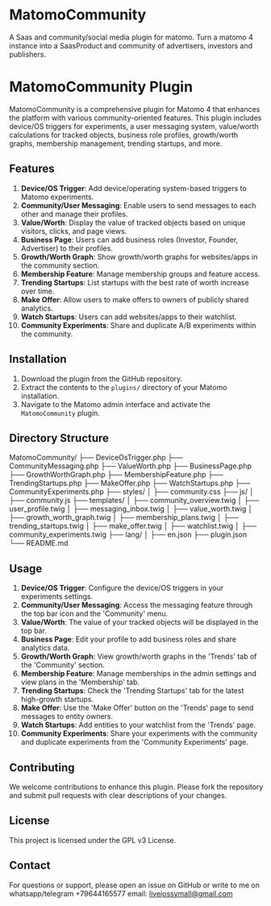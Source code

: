 # MatomoCommunity
A Saas and community/social media plugin for matomo. Turn a matomo 4 instance into a SaasProduct and community of advertisers, investors and publishers.

# MatomoCommunity Plugin

MatomoCommunity is a comprehensive plugin for Matomo 4 that enhances the platform with various community-oriented features. This plugin includes device/OS triggers for experiments, a user messaging system, value/worth calculations for tracked objects, business role profiles, growth/worth graphs, membership management, trending startups, and more.

## Features

1. **Device/OS Trigger**: Add device/operating system-based triggers to Matomo experiments.
2. **Community/User Messaging**: Enable users to send messages to each other and manage their profiles.
3. **Value/Worth**: Display the value of tracked objects based on unique visitors, clicks, and page views.
4. **Business Page**: Users can add business roles (Investor, Founder, Advertiser) to their profiles.
5. **Growth/Worth Graph**: Show growth/worth graphs for websites/apps in the community section.
6. **Membership Feature**: Manage membership groups and feature access.
7. **Trending Startups**: List startups with the best rate of worth increase over time.
8. **Make Offer**: Allow users to make offers to owners of publicly shared analytics.
9. **Watch Startups**: Users can add websites/apps to their watchlist.
10. **Community Experiments**: Share and duplicate A/B experiments within the community.

## Installation

1. Download the plugin from the GitHub repository.
2. Extract the contents to the `plugins/` directory of your Matomo installation.
3. Navigate to the Matomo admin interface and activate the `MatomoCommunity` plugin.

## Directory Structure
MatomoCommunity/
├── DeviceOsTrigger.php
├── CommunityMessaging.php
├── ValueWorth.php
├── BusinessPage.php
├── GrowthWorthGraph.php
├── MembershipFeature.php
├── TrendingStartups.php
├── MakeOffer.php
├── WatchStartups.php
├── CommunityExperiments.php
├── styles/
│ ├── community.css
├── js/
│ ├── community.js
├── templates/
│ ├── community_overview.twig
│ ├── user_profile.twig
│ ├── messaging_inbox.twig
│ ├── value_worth.twig
│ ├── growth_worth_graph.twig
│ ├── membership_plans.twig
│ ├── trending_startups.twig
│ ├── make_offer.twig
│ ├── watchlist.twig
│ ├── community_experiments.twig
├── lang/
│ ├── en.json
├── plugin.json
└── README.md


## Usage

1. **Device/OS Trigger**: Configure the device/OS triggers in your experiments settings.
2. **Community/User Messaging**: Access the messaging feature through the top bar icon and the 'Community' menu.
3. **Value/Worth**: The value of your tracked objects will be displayed in the top bar.
4. **Business Page**: Edit your profile to add business roles and share analytics data.
5. **Growth/Worth Graph**: View growth/worth graphs in the 'Trends' tab of the 'Community' section.
6. **Membership Feature**: Manage memberships in the admin settings and view plans in the 'Membership' tab.
7. **Trending Startups**: Check the 'Trending Startups' tab for the latest high-growth startups.
8. **Make Offer**: Use the 'Make Offer' button on the 'Trends' page to send messages to entity owners.
9. **Watch Startups**: Add entities to your watchlist from the 'Trends' page.
10. **Community Experiments**: Share your experiments with the community and duplicate experiments from the 'Community Experiments' page.

## Contributing

We welcome contributions to enhance this plugin. Please fork the repository and submit pull requests with clear descriptions of your changes.

## License

This project is licensed under the GPL v3 License.

## Contact

For questions or support, please open an issue on GitHub or write to me on whatsapp/telegram +79644165577
email: livejossymall@gmail.com




